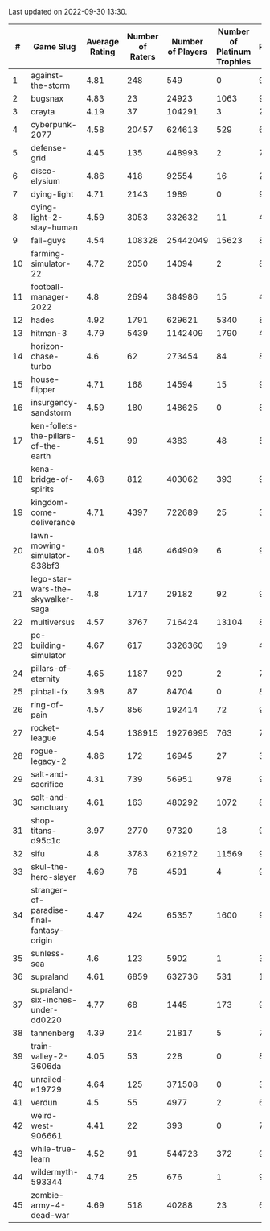 Last updated on 2022-09-30 13:30.


|#|Game Slug|Average Rating|Number of Raters|Number of Players|Number of Platinum Trophies|Max Rarity (%)|
|---|---|---|---|---|---|---|
|1|against-the-storm|4.81|248|549|0|90|
|2|bugsnax|4.83|23|24923|1063|97|
|3|crayta|4.19|37|104291|3|22|
|4|cyberpunk-2077|4.58|20457|624613|529|60|
|5|defense-grid|4.45|135|448993|2|79|
|6|disco-elysium|4.86|418|92554|16|28|
|7|dying-light|4.71|2143|1989|0|98|
|8|dying-light-2-stay-human|4.59|3053|332632|11|48|
|9|fall-guys|4.54|108328|25442049|15623|89|
|10|farming-simulator-22|4.72|2050|14094|2|86|
|11|football-manager-2022|4.8|2694|384986|15|48|
|12|hades|4.92|1791|629621|5340|89|
|13|hitman-3|4.79|5439|1142409|1790|48|
|14|horizon-chase-turbo|4.6|62|273454|84|83|
|15|house-flipper|4.71|168|14594|15|93|
|16|insurgency-sandstorm|4.59|180|148625|0|8|
|17|ken-follets-the-pillars-of-the-earth|4.51|99|4383|48|59|
|18|kena-bridge-of-spirits|4.68|812|403062|393|94|
|19|kingdom-come-deliverance|4.71|4397|722689|25|30|
|20|lawn-mowing-simulator-838bf3|4.08|148|464909|6|92|
|21|lego-star-wars-the-skywalker-saga|4.8|1717|29182|92|98|
|22|multiversus|4.57|3767|716424|13104|82|
|23|pc-building-simulator|4.67|617|3326360|19|47|
|24|pillars-of-eternity|4.65|1187|920|2|79|
|25|pinball-fx|3.98|87|84704|0|86|
|26|ring-of-pain|4.57|856|192414|72|97|
|27|rocket-league|4.54|138915|19276995|763|74|
|28|rogue-legacy-2|4.86|172|16945|27|36|
|29|salt-and-sacrifice|4.31|739|56951|978|91|
|30|salt-and-sanctuary|4.61|163|480292|1072|83|
|31|shop-titans-d95c1c|3.97|2770|97320|18|98|
|32|sifu|4.8|3783|621972|11569|96|
|33|skul-the-hero-slayer|4.69|76|4591|4|96|
|34|stranger-of-paradise-final-fantasy-origin|4.47|424|65357|1600|98|
|35|sunless-sea|4.6|123|5902|1|38|
|36|supraland|4.61|6859|632736|531|100|
|37|supraland-six-inches-under-dd0220|4.77|68|1445|173|99|
|38|tannenberg|4.39|214|21817|5|74|
|39|train-valley-2-3606da|4.05|53|228|0|89|
|40|unrailed-e19729|4.64|125|371508|0|39|
|41|verdun|4.5|55|4977|2|64|
|42|weird-west-906661|4.41|22|393|0|72|
|43|while-true-learn|4.52|91|544723|372|93|
|44|wildermyth-593344|4.74|25|676|1|90|
|45|zombie-army-4-dead-war|4.69|518|40288|23|66|
